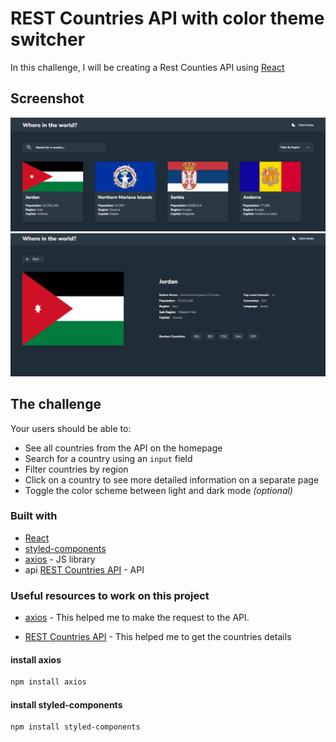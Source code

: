 # REST Countries API with color theme switcher

In this challenge, I will be creating a Rest Counties API using [React](https://reactjs.org)

## Screenshot

![](./screenShoots/Screenshot1.png)
![](./screenShoots/Screenshot2.png)


## The challenge

Your users should be able to:

- See all countries from the API on the homepage
- Search for a country using an `input` field
- Filter countries by region
- Click on a country to see more detailed information on a separate page
- Toggle the color scheme between light and dark mode *(optional)*

### Built with

- [React](https://reactjs.org)
- [styled-components](https://styled-components.com/) 
- [axios](https://axios-http.com/docs/intro) - JS library
- api [REST Countries API](https://restcountries.com) - API

### Useful resources to work on this project

- [axios](https://axios-http.com/docs/intro) - This helped me to make the request to the API.

- [REST Countries API](https://restcountries.com) - This helped me to get the countries details

#### install axios
```bash
npm install axios
```

#### install styled-components

````bash
npm install styled-components
````

